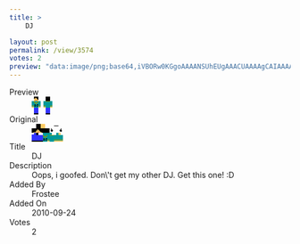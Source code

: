 ```yaml
---
title: >
    DJ

layout: post
permalink: /view/3574
votes: 2
preview: "data:image/png;base64,iVBORw0KGgoAAAANSUhEUgAAACUAAAAgCAIAAAAaMSbnAAAABnRSTlMA/wD/AP5AXyvrAAABAUlEQVRIie2XUQ6DIAyG28Ub4ZWEHWmwK8GVxh6I2mJZugTJsvg/obR8BUpRzPkFqxBvIInafJDGXbY4TwIvR5ujHcTL0eIcSuMMHrK9Sfe6u7CH7V/3WU7Cu5D2tjV9kRLPmo6AmofhuT14CA58ZeHBubRHkO1Ce5l77SrY1PPz4CjSg1MGDgDHWI9i+VIcNkZpaEbRq87PDXkGTOBRRncYyPl5DqnBcw5gTTW3Jksr876XVF+8Z9R+MACYaMa3lpGfiqXVpXHHOvzjenKDD+ddI6TlEZNcybIhFdU8WB+5UjTuo+93dv/NM4pGMWbNWBr3H/h+uXgX7+INEv75/9EbdsdyK16Fm3kAAAAASUVORK5CYII="
---
```

<dl class="side-by-side">
<dt>Preview</dt>
<dd>
    <img class="preview" src="data:image/png;base64,iVBORw0KGgoAAAANSUhEUgAAACUAAAAgCAIAAAAaMSbnAAAABnRSTlMA/wD/AP5AXyvrAAABAUlEQVRIie2XUQ6DIAyG28Ub4ZWEHWmwK8GVxh6I2mJZugTJsvg/obR8BUpRzPkFqxBvIInafJDGXbY4TwIvR5ujHcTL0eIcSuMMHrK9Sfe6u7CH7V/3WU7Cu5D2tjV9kRLPmo6AmofhuT14CA58ZeHBubRHkO1Ce5l77SrY1PPz4CjSg1MGDgDHWI9i+VIcNkZpaEbRq87PDXkGTOBRRncYyPl5DqnBcw5gTTW3Jksr876XVF+8Z9R+MACYaMa3lpGfiqXVpXHHOvzjenKDD+ddI6TlEZNcybIhFdU8WB+5UjTuo+93dv/NM4pGMWbNWBr3H/h+uXgX7+INEv75/9EbdsdyK16Fm3kAAAAASUVORK5CYII=">
</dd>
<dt>Original</dt>
<dd>
    <img class="preview" src="data:image/png;base64,iVBORw0KGgoAAAANSUhEUgAAAEAAAAAgCAYAAACinX6EAAAA50lEQVR42u2YUQ6EIAxEuZN38k7cae/U1Q+ziNCGpU0bmSYTDRrTeVSopiQHcaLPziq9IAAAAHwBkCBUAAAAAACYLjLWqnPR8AMA6gCKkrYGQArVrAvgMm4EoZfHrA/bRW55AIoQLF4BHQA3w/t2lx6EONugtKcbVUOs2I7JLTWccM40pcHnqzdeALAagNowAEwq59Q117p2jnEyB2oBgDM6bSg6gJZZN/NeAFql7WLeE4D7zEcAEEIuAK4t85fEc+z1AMpjfb4ygNHFUeoTxD4i1CsQsQLU//EJCT1a18H7//hMBwAuvkSCemtG3vDTAAAAAElFTkSuQmCC">
</dd>
<dt>Title</dt>
<dd>DJ</dd>
<dt>Description</dt>
<dd>Oops, i goofed. Don\'t get my other DJ. Get this one! :D</dd>
<dt>Added By</dt>
<dd>Frostee</dd>
<dt>Added On</dt>
<dd>2010-09-24</dd>
<dt>Votes</dt>
<dd>2</dd>
</dl>
